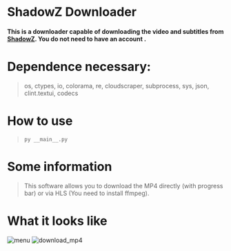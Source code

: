# ShadowZ Downloader

#### This is a downloader capable of downloading the video and subtitles from [ShadowZ](https://www.shadowz.fr/). **You do not need to have an account** .

# Dependence necessary:
> os, ctypes, io, colorama, re, cloudscraper, subprocess, sys, json, clint.textui, codecs

# How to use
> ```py __main__.py```

# Some information
> This software allows you to download the MP4 directly (with progress bar) or via HLS (You need to install ffmpeg).

# What it looks like
![menu](https://imgur.com/MckO1Aw.png)
![download_mp4](https://imgur.com/pUjqOy3.png)
